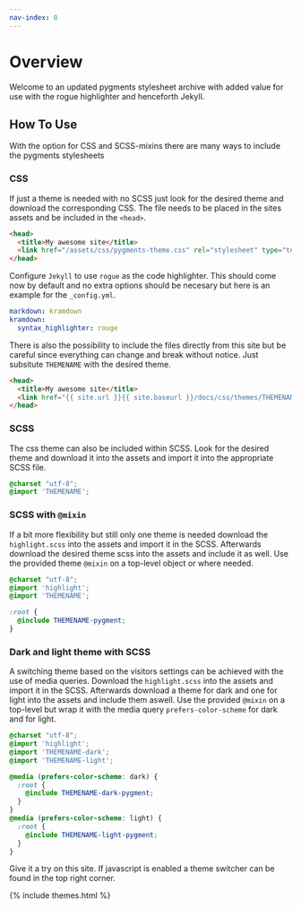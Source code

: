 ```yaml
---
nav-index: 0
---
```


# Overview

Welcome to an updated pygments stylesheet archive with added value for use with the rogue highlighter and henceforth Jekyll.

## How To Use

With the option for CSS and SCSS-mixins there are many ways to include the pygments stylesheets

### CSS

If just a theme is needed with no SCSS just look for the desired theme and download the corresponding CSS.
The file needs to be placed in the sites assets and be included in the `<head>`.

```html
<head>
  <title>My awesome site</title>
  <link href="/assets/css/pygments-theme.css" rel="stylesheet" type="text/css">
</head>
```

Configure `Jekyll` to use `rogue` as the code highlighter.
This should come now by default and no extra options should be necesary but here is an example for the `_config.yml`.

```yml
markdown: kramdown
kramdown:
  syntax_highlighter: rouge
```

There is also the possibility to include the files directly from this site but be careful since everything can change and break without notice.
Just subsitute `THEMENAME` with the desired theme.

```html
<head>
  <title>My awesome site</title>
  <link href="{{ site.url }}{{ site.baseurl }}/docs/css/themes/THEMENAME.css" rel="stylesheet" type="text/css">
</head>
```

### SCSS

The css theme can also be included within SCSS.
Look for the desired theme and download it into the assets and import it into the appropriate SCSS file.

```scss
@charset "utf-8";
@import 'THEMENAME';
```

### SCSS with `@mixin`

If a bit more flexibility but still only one theme is needed download the `highlight.scss` into the assets and import it in the SCSS.
Afterwards download the desired theme scss into the assets and include it as well.
Use the provided theme `@mixin` on a top-level object or where needed.

```scss
@charset "utf-8";
@import 'highlight';
@import 'THEMENAME';

:root {
  @include THEMENAME-pygment;
}
```

### Dark and light theme with SCSS

A switching theme based on the visitors settings can be achieved with the use of media queries.
Download the `highlight.scss` into the assets and import it in the SCSS.
Afterwards download a theme for dark and one for light into the assets and include them aswell.
Use the provided `@mixin` on a top-level but wrap it with the media query `prefers-color-scheme` for dark and for light.

```scss
@charset "utf-8";
@import 'highlight';
@import 'THEMENAME-dark';
@import 'THEMENAME-light';

@media (prefers-color-scheme: dark) {
  :root {
    @include THEMENAME-dark-pygment;
  }
}
@media (prefers-color-scheme: light) {
  :root {
    @include THEMENAME-light-pygment;
  }
}
```

Give it a try on this site.
If javascript is enabled a theme switcher can be found in the top right corner.

{% include themes.html %}
